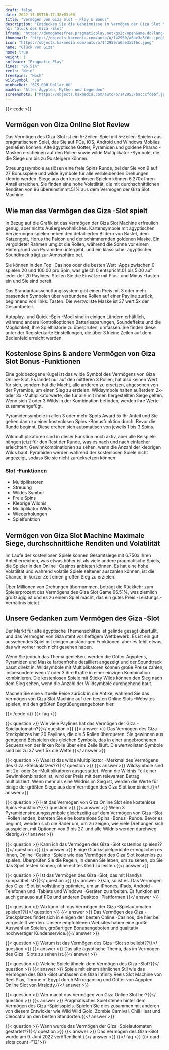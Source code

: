 ```yaml
---
draft: false
date: 2022-11-09T16:17:38+03:00
title: "Vermögen von Giza Slot - Play & Bonus"
description: "Entdecken Sie die Geheimnisse im Vermögen der Giza Slot Machine mit unserem Überblick über das Gameplay & Features. Wir sehen auch, wo wir es mit dem besten Casino -Bonus spielen können."
h1: "Glück des Giza -Slot"
iframe: "https://demogamesfree.pragmaticplay.net/gs2c/openGame.do?lang=en&cur=EUR&gameSymbol=vs20amuleteg"
thumbnail: "https://objects.kaxmedia.com/auto/o/142950/a6ae3a5f6c.jpeg"
icon: "https://objects.kaxmedia.com/auto/o/142950/a6ae3a5f6c.jpeg"
name: "Glück von Giza"
home: true
weight: 1
software: "Pragmatic Play"
lines: "96.51%"
reels: "Nein"
freeSpins: "Hoch"
wildSymbol: "Ja"
minMaxBet: "675.000 Dollar.00"
maxWin: "Altes Ägypten, Mythen und Legenden"
screenshots: ["https://objects.kaxmedia.com/auto/o/142953/bacccfdebf.jpeg"]
---
```


{{< code >}}<h2>Vermögen von Giza Online Slot Review</h2><p>Das Vermögen des Giza-Slot ist ein 5-Zeilen-Spiel mit 5-Zeilen-Spielen aus pragmatischem Spiel, das Sie auf PCs, iOS, Android und Windows Mobiles genießen können. Alte ägyptische Götter, Pyramiden und goldene Pharao -Masken erscheinen auf den Rollen sowie wilde Multiplikator -Symbole, die die Siege um bis zu 9x steigern können.</p><p>Streuungssymbole auslösen eine freie Spins Runde, bei der Sie von 9 auf 27 Bonusspiele und wilde Symbole für alle verbleibenden Drehungen klebrig werden. Siege aus den kostenlosen Spielen können 6.270x Ihren Anteil erreichen. Sie finden eine hohe Volatilität, die mit durchschnittlichen Renditen von 96 übereinstimmt.51% aus dem Vermögen der Giza Slot Machine.</p><h2>Wie man das Vermögen des Giza -Slot spielt</h2><p>In Bezug auf die Grafik ist das Vermögen der Giza Slot Machine erfreulich genug, aber nichts Außergewöhnliches. Kartensymbole mit ägyptischen Verzierungen spielen neben den detaillierten Bildern von Bastet, dem Katzengott, Horus the Falcon und der schimmernden goldenen Maske. Ein vergoldeter Rahmen umgibt die Rollen, während die Sonne vor einem Hintergrund von Pyramiden untergeht, und ein klassischer ägyptischer Soundtrack trägt zur Atmosphäre bei.</p><p>Sie können in den Top -Casinos oder die besten Wett -Apps zwischen 0 spielen.20 und 100.00 pro Spin, was gleich 0 entspricht.01 bis 5.00 auf jeder der 20 Paylines. Stellen Sie die Einsätze mit Plus- und Minus -Tasten ein und Sie sind bereit.</p><p>Das Standardausschüttungssystem gibt einen Preis mit 3 oder mehr passenden Symbolen über verbundene Rollen auf einer Payline zurück, beginnend von links. Tasten. Die wertvollste Maske ist 37 wert.5x der Gesamtbeteil.</p><p>Autoplay- und Quick -Spin -Modi sind in einigen Ländern erhältlich, während andere Kontrolloptionen Batteriesparungen, Soundeffekte und die Möglichkeit, Ihre Spielhistorie zu überprüfen, umfassen. Sie finden diese unter der Registerkarte Einstellungen, die über 3 kleine Zeilen auf dem Bedienfeld erreicht werden.</p><h2>Kostenlose Spins & andere Vermögen von Giza Slot Bonus -Funktionen</h2><p>Eine goldbezogene Kugel ist das wilde Symbol des Vermögens von Giza Online-Slot. Es landet nur auf den mittleren 3 Rollen, hat also keinen Wert für sich, sondern hat die Macht, alle anderen zu ersetzen, abgesehen von der Pyramide, um einen Sieg zu erzielen. Wildsymbole halten außerdem 2x- oder 3x -Multiplikatorwerte, die für alle mit ihnen hergestellten Siege gelten. Wenn sich 2 oder 3 Wilds in der Kombination befinden, werden ihre Werte zusammengefügt.</p><p>Pyramidensymbole in allen 3 oder mehr Spots Award 5x Ihr Anteil und Sie gehen dann zu einer kostenlosen Spins -Bonusfunktion durch. Bevor die Runde beginnt. Diese drehen sich automatisch von jeweils 1 bis 3 Spins.</p><p>Wildmultiplikatoren sind in dieser Funktion noch aktiv, aber alle Beispiele hängen jetzt für den Rest der Runde, was es nach und nach einfacher erleichtert, Gewinnkombinationen zu sehen, wenn die Anzahl der klebrigen Wilds baut. Pyramiden werden während der kostenlosen Spiele nicht angezeigt, sodass Sie sie nicht zurücksetzen können.</p><h3>
Slot -Funktionen</h3><ul>
<li></span>
Multiplikatoren</li>
<li></span>
Streuung</li>
<li></span>
Wildes Symbol</li>
<li></span>
Freie Spins</li>
<li></span>
Klebrige Wildnis</li>
<li></span>
Multiplikator Wilds</li>
<li></span>
Wiederholungen</li>
<li></span>
Spielfunktion</li></ul><h2>Vermögen von Giza Slot Machine Maximale Siege, durchschnittliche Renditen und Volatilität</h2><p>Im Laufe der kostenlosen Spiele können Gesamtsiege mit 6.750x Ihren Anteil erreichen, was etwas höher ist als viele andere pragmatische Spiels, die Spieler in den Online -Casinos anbieten können. Es hat eine hohe Volatilität und während volatile Spiele seltener auszahlen können, ist die Chance, in kurzer Zeit einen großen Sieg zu erzielen.</p><p>Über Millionen von Drehungen übernommen, beträgt die Rückkehr zum Spielerprozent des Vermögens des Giza Slot Game 96.51%, was ziemlich großzügig ist und es zu einem Spiel macht, das ein gutes Preis -Leistungs -Verhältnis bietet.</p><h2>Unsere Gedanken zum Vermögen des Giza -Slot</h2><p>Der Markt für alte ägyptische Themenschlitze ist gelinde gesagt überfüllt, und das Vermögen von Giza steht vor heftigem Wettbewerb. Es ist ein gut aussehendes Spiel mit einigen anständigen Funktionen, aber es fehlt etwas, das wir vorher noch nicht gesehen haben.</p><p>Wenn Sie jedoch das Thema genießen, werden die Götter Ägyptens, Pyramiden und Maske farbenfrohe detailliert angezeigt und der Soundtrack passt direkt in. Wildsymbole mit Multiplikatoren können große Preise zahlen, insbesondere wenn 2 oder 3 ihre Kräfte in einer einzigen Kombination kombinieren. Die kostenlosen Spiele mit Sticky Wilds können den Sieg nach dem Sieg sehen, wenn die Anzahl der Wildsymbole durchgehend baut.</p><p>Machen Sie eine virtuelle Reise zurück in die Antike, während Sie das Vermögen von Giza Slot Machine auf den besten Online Slots -Websites spielen, mit den größten Begrüßungsangeboten hier.</p>
{{< /code >}}
{{< faq >}}

{{< question >}} Wie viele Paylines hat das Vermögen der Giza -Spielautomatin?{{</ question >}}
{{< answer >}} Das Vermögen des Giza -Steckplatzes hat 20 Paylines, die die 5 Rollen überqueren. Sie gewinnen aus genügend Beispielen des gleichen Symbols, das in einer ungebrochenen Sequenz von der linken Rolle über eine Zeile läuft. Die wertvollsten Symbole sind bis zu 37 wert.5x die Wette.{{</ answer >}}

{{< question >}} Was ist das wilde Multiplikator -Merkmal des Vermögens des Giza -Steckplatzes??{{</ question >}}
{{< answer >}} Wildsymbole sind mit 2x- oder 3x -Multiplikatoren ausgestattet. Wenn die Wildnis Teil einer Gewinnkombination ist, wird der Preis mit dem relevanten Betrag multipliziert. Wenn mehr als eine Wildnis im Sieg ist, werden die Werte für einige der größten Siege aus dem Vermögen des Giza Slot kombiniert.{{</ answer >}}

{{< question >}} Hat das Vermögen von Giza Online Slot eine kostenlose Spins -Funktion?{{</ question >}}
{{< answer >}} Wenn 3 Pyramidenstreuungssymbole gleichzeitig auf dem Vermögen von Giza -Slot -Rollen landen, betreten Sie eine kostenlose Spins -Bonus -Runde. Bevor es beginnt, wenden sich die Räder um, um zu zeigen, wie viele Drehungen sich ausspielen, mit Optionen von 9 bis 27, und alle Wildnis werden durchweg klebrig.{{</ answer >}}

{{< question >}} Kann ich das Vermögen des Giza -Slot kostenlos spielen??{{</ question >}}
{{< answer >}} Einige Glücksspielgerichte ermöglichen es Ihnen, Online -Casino -Spiele wie das Vermögen des Giza Slot kostenlos zu spielen. Überprüfen Sie die Regeln, in denen Sie leben, um zu sehen, ob Sie das Spiel testen können, ohne echtes Geld zu leisten.{{</ answer >}}

{{< question >}} Ist das Vermögen des Giza -Slot, das mit Handys kompatibel ist?{{</ question >}}
{{< answer >}}Ja, so ist es. Das Vermögen des Giza -Slot ist vollständig optimiert, um an iPhones, iPads, Android -Telefonen und -Tablets und Windows -Geräten zu arbeiten. Es funktioniert auch genauso auf PCs und anderen Desktop -Plattformen.{{</ answer >}}

{{< question >}} Wo kann ich das Vermögen der Giza -Spielautomaten spielen??{{</ question >}}
{{< answer >}} Das Vermögen des Giza -Steckplatzes findet sich in einigen der besten Online -Casinos, die hier bei vorgestellt werden. Unsere empfohlenen Websites haben eine große Auswahl an Spielen, großartigen Bonusangeboten und qualitativ hochwertiger Kundenservice.{{</ answer >}}

{{< question >}} Warum ist das Vermögen des Giza -Slot so beliebt??{{</ question >}}
{{< answer >}} Das alte ägyptische Thema, das im Vermögen des Giza -Slots zu sehen ist.{{</ answer >}}

{{< question >}} Welche Spiele ähneln dem Vermögen des Giza -Slot?{{</ question >}}
{{< answer >}} Spiele mit einem ähnlichen Stil wie das Vermögen des Giza -Slot umfassen die Giza Infinity Reels Slot Machine von Reel Play, Throne of Egypt durch Mikrogaming und Götter von Ägypten Online Slot von Mrslotty.{{</ answer >}}

{{< question >}} Wer macht das Vermögen von Giza Online Slot her?{{</ question >}}
{{< answer >}} Pragmatisches Spiel stehen hinter dem Vermögen des Giza -Spielsspiels. Spielen Sie dies zusammen mit anderen von diesem Entwickler wie Wild Wild Gold, Zombie Carnival, Chili Heat und Cleocatra an den besten Standorten.{{</ answer >}}

{{< question >}} Wann wurde das Vermögen der Giza -Spielautomaten gestartet??{{</ question >}}
{{< answer >}} Das Vermögen des Giza -Slot wurde am 9. Juni 2022 veröffentlicht.{{</ answer >}}
{{</ faq >}}
{{< card-slots count="12">}}